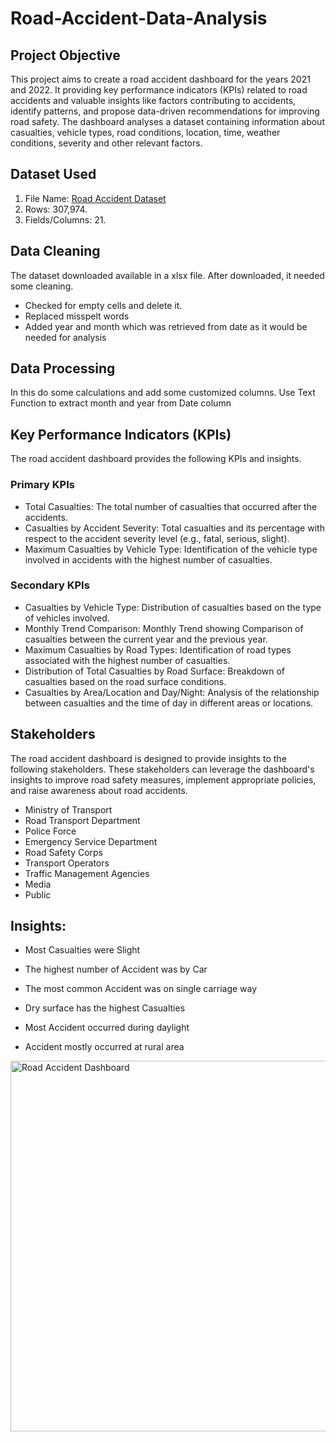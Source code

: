 # Road-Accident-Data-Analysis

## Project Objective
This project aims to create a road accident dashboard for the years 2021 and 2022. It providing key performance indicators (KPIs) related to road accidents and valuable insights like factors contributing to accidents, identify patterns, and propose data-driven recommendations for improving road safety. The dashboard analyses a dataset containing information about casualties, vehicle types, road conditions, location, time, weather conditions, severity and other relevant factors.

## Dataset Used
1.	File Name: <a href="https://github.com/preetibyte/Road-Accident-Data-Analysis/blob/main/Road%20Accident%20Data.xlsx">Road Accident Dataset</a>
2.	Rows: 307,974.
3.	Fields/Columns: 21.

## Data Cleaning
The dataset downloaded available in a xlsx file. After downloaded, it needed some cleaning.
- Checked for empty cells and delete it.
- Replaced misspelt words
- Added year and month which was retrieved from date as it would be needed for analysis

## Data Processing
In this do some calculations and add some customized columns. Use Text Function to extract month and year from Date column

## Key Performance Indicators (KPIs)
The road accident dashboard provides the following KPIs and insights.
### Primary KPIs
-	Total Casualties: The total number of casualties that occurred after the accidents.
-	Casualties by Accident Severity: Total casualties and its percentage with respect to the accident severity level (e.g., fatal, serious, slight).
-	Maximum Casualties by Vehicle Type: Identification of the vehicle type involved in accidents with the highest number of casualties.
### Secondary KPIs
-	Casualties by Vehicle Type: Distribution of casualties based on the type of vehicles involved.
-	Monthly Trend Comparison: Monthly Trend showing Comparison of casualties  between the current year and the previous year.
-	Maximum Casualties by Road Types: Identification of road types associated with the highest number of casualties.
-	Distribution of Total Casualties by Road Surface: Breakdown of casualties based on the road surface conditions.
-	Casualties by Area/Location and Day/Night: Analysis of the relationship between casualties and the time of day in different areas or locations.

## Stakeholders
The road accident dashboard is designed to provide insights to the following stakeholders. These stakeholders can leverage the dashboard's insights to improve road safety measures, implement appropriate policies, and raise awareness about road accidents.
- Ministry of Transport
- Road Transport Department
- Police Force
- Emergency Service Department
- Road Safety Corps
- Transport Operators
- Traffic Management Agencies
- Media
- Public
  
## Insights:

- Most Casualties were Slight

- The highest number of Accident was by Car

- The most common Accident was on single carriage way

- Dry surface has the highest Casualties

- Most Accident occurred during daylight

- Accident mostly occurred at rural area

<img width="1233" height="593" alt="Road Accident Dashboard" src="https://github.com/user-attachments/assets/2c93c20f-8458-4018-a3bf-e5666a518dc1" />

